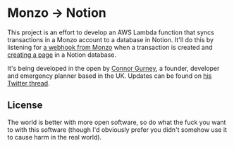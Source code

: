 # Monzo → Notion

This project is an effort to develop an AWS Lambda function that syncs transactions in a Monzo account to a database in Notion. It'll do this by listening for [a webhook from Monzo](https://docs.monzo.com/#transaction-created) when a transaction is created and [creating a page](https://developers.notion.com/reference/post-page) in a Notion database.

It's being developed in the open by [Connor Gurney](https://www.connorgurney.me.uk), a founder, developer and emergency planner based in the UK. Updates can be found on [his Twitter thread](https://twitter.com/connordoner/status/1599072396119416833).

## License

The world is better with more open software, so do what the fuck you want to with this software (though I'd obviously prefer you didn't somehow use it to cause harm in the real world).
